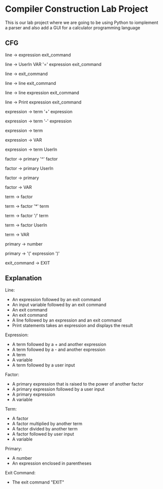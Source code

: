 # Compiler Construction Lab Project
This is our lab project where we are going to be using Python to iomplement a parser and also add a GUI for a calculator programming language

## CFG
line → expression exit_command

line → UserIn VAR '=' expression exit_command

line → exit_command

line → line exit_command

line → line expression exit_command

line → Print expression exit_command


expression → term '+' expression

expression → term '-' expression

expression → term

expression → VAR

expression → term UserIn


factor → primary '^' factor

factor → primary UserIn

factor → primary

factor → VAR


term → factor

term → factor '*' term

term → factor '/' term

term → factor UserIn

term → VAR


primary → number

primary → '(' expression ')'


exit_command → EXIT

## Explanation

Line:

- An expression followed by an exit command
- An input variable followed by an exit command
- An exit command
- An exit command
- A line followed by an expression and an exit command
- Print statements takes an expression and displays the result

Expression:

- A term followed by a + and another expression
- A term followed by a - and another expression
- A term
- A variable
- A term followed by a user input

Factor:

- A primary expression that is raised to the power of another factor
- A primary expression followed by a user input
- A primary expression
- A variable

Term:

- A factor
- A factor multiplied by another term
- A factor divided by another term
- A factor followed by user input
- A variable


Primary:

- A number
- An expression enclosed in parentheses

Exit Command:

- The exit command "EXIT"

